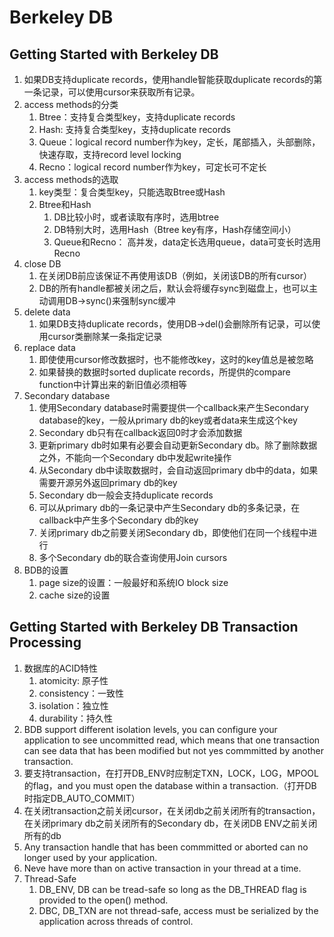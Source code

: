 # Berkeley DB

## Getting Started with Berkeley DB

1. 如果DB支持duplicate records，使用handle智能获取duplicate records的第一条记录，可以使用cursor来获取所有记录。
2. access methods的分类
    1. Btree：支持复合类型key，支持duplicate records
    2. Hash: 支持复合类型key，支持duplicate records
    3. Queue：logical record number作为key，定长，尾部插入，头部删除，快速存取，支持record level locking
    4. Recno：logical record number作为key，可定长可不定长
3. access methods的选取
    1. key类型：复合类型key，只能选取Btree或Hash
    2. Btree和Hash
        1. DB比较小时，或者读取有序时，选用btree
        2. DB特别大时，选用Hash（Btree key有序，Hash存储空间小）
        3. Queue和Recno： 高并发，data定长选用queue，data可变长时选用Recno
4. close DB
    1. 在关闭DB前应该保证不再使用该DB（例如，关闭该DB的所有cursor）
    2. DB的所有handle都被关闭之后，默认会将缓存sync到磁盘上，也可以主动调用DB->sync()来强制sync缓冲
5. delete data
    1. 如果DB支持duplicate records，使用DB->del()会删除所有记录，可以使用cursor类删除某一条指定记录
6. replace data
    1. 即使使用cursor修改数据时，也不能修改key，这时的key值总是被忽略
    2. 如果替换的数据时sorted duplicate records，所提供的compare function中计算出来的新旧值必须相等
7. Secondary database
    1. 使用Secondary database时需要提供一个callback来产生Secondary database的key，一般从primary db的key或者data来生成这个key
    2. Secondary db只有在callback返回0时才会添加数据
    3. 更新primary db时如果有必要会自动更新Secondary db。除了删除数据之外，不能向一个Secondary db中发起write操作
    4. 从Secondary db中读取数据时，会自动返回primary db中的data，如果需要开源另外返回primary db的key
    5. Secondary db一般会支持duplicate records
    6. 可以从primary db的一条记录中产生Secondary db的多条记录，在callback中产生多个Secondary db的key
    7. 关闭primary db之前要关闭Secondary db，即使他们在同一个线程中进行
    8. 多个Secondary db的联合查询使用Join cursors
8. BDB的设置
    1. page size的设置：一般最好和系统IO block size
    2. cache size的设置


## Getting Started with Berkeley DB Transaction Processing

1. 数据库的ACID特性
    1. atomicity: 原子性
    2. consistency：一致性
    3. isolation：独立性
    4. durability：持久性
2. BDB support different isolation levels, you can configure your application to see uncommitted read, which means that one transaction can see data that has been modified but not yes commmitted by another transaction.
3. 要支持transaction，在打开DB_ENV时应制定TXN，LOCK，LOG，MPOOL的flag，and you must open the database within a transaction.（打开DB时指定DB_AUTO_COMMIT）
4. 在关闭transaction之前关闭cursor，在关闭db之前关闭所有的transaction，在关闭primary db之前关闭所有的Secondary db，在关闭DB ENV之前关闭所有的db
5. Any transaction handle that has been commmitted or aborted can no longer used by your application.
6.  Neve have more than on active transaction in your thread at a time.
7. Thread-Safe
    1. DB_ENV, DB can be tread-safe so long as the DB_THREAD flag is provided to the open() method.
    2. DBC, DB_TXN are not thread-safe, access must be serialized by the application across threads of control.
